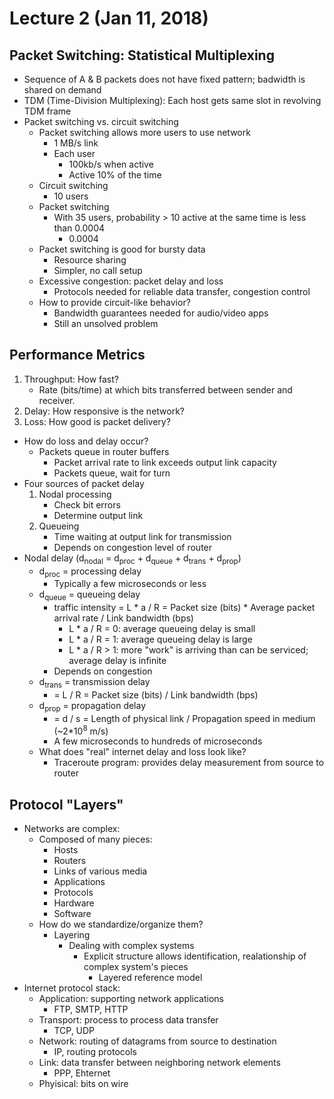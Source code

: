 # Lecture 2 (Jan 11, 2018)
## Packet Switching: Statistical Multiplexing
* Sequence of A & B packets does not have fixed pattern; badwidth is shared on demand
* TDM (Time-Division Multiplexing): Each host gets same slot in revolving TDM frame
* Packet switching vs. circuit switching
  * Packet switching allows more users to use network
    * 1 MB/s link
    * Each user
      * 100kb/s when active
      * Active 10% of the time
  * Circuit switching
    * 10 users
  * Packet switching
    * With 35 users, probability > 10 active at the same time is less than 0.0004
      * 0.0004 
  * Packet switching is good for bursty data
    * Resource sharing
    * Simpler, no call setup
  * Excessive congestion: packet delay and loss
    * Protocols needed for reliable data transfer, congestion control
  * How to provide circuit-like behavior?
    * Bandwidth guarantees needed for audio/video apps
    * Still an unsolved problem
## Performance Metrics
 1. Throughput: How fast?
    * Rate (bits/time) at which bits transferred between sender and receiver.
 2. Delay: How responsive is the network?
 3. Loss: How good is packet delivery?
 * How do loss and delay occur?
   * Packets queue in router buffers
     * Packet arrival rate to link exceeds output link capacity
     * Packets queue, wait for turn
* Four sources of packet delay
  1. Nodal processing
     * Check bit errors
     * Determine output link
  2. Queueing
     * Time waiting at output link for transmission
     * Depends on congestion level of router
* Nodal delay (d<sub>nodal</sub> = d<sub>proc</sub> + d<sub>queue</sub> + d<sub>trans</sub> + d<sub>prop</sub>)
  * d<sub>proc</sub> = processing delay
    * Typically a few microseconds or less
  * d<sub>queue</sub> = queueing delay
    * traffic intensity = L * a / R = Packet size (bits) * Average packet arrival rate / Link bandwidth (bps)
      * L * a / R = 0: average queueing delay is small
      * L * a / R = 1: average queueing delay is large
      * L * a / R > 1: more "work" is arriving than can be serviced; average delay is infinite
    * Depends on congestion
  * d<sub>trans</sub> = transmission delay
    * = L / R = Packet size (bits) / Link bandwidth (bps)
  * d<sub>prop</sub> = propagation delay
    * = d / s = Length of physical link / Propagation speed in medium (~2*10<sup>8</sup> m/s)
    * A few microseconds to hundreds of microseconds
  * What does "real" internet delay and loss look like?
    * Traceroute program: provides delay measurement from source to router
 ## Protocol "Layers"
   * Networks are complex:
     * Composed of many pieces:
       * Hosts
       * Routers
       * Links of various media
       * Applications
       * Protocols
       * Hardware
       * Software
     * How do we standardize/organize them?
       * Layering
         * Dealing with complex systems
           * Explicit structure allows identification, realationship of complex system's pieces
             * Layered reference model
   * Internet protocol stack:
     * Application: supporting network applications
       * FTP, SMTP, HTTP
     * Transport: process to process data transfer
       * TCP, UDP
     * Network: routing of datagrams from source to destination
       * IP, routing protocols
     * Link: data transfer between neighboring network elements
       * PPP, Ehternet
     * Phyisical: bits on wire
